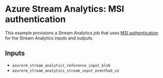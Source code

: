 # Azure Stream Analytics: MSI authentication

This example provisions a Stream Analytics job that uses [MSI authentication](https://learn.microsoft.com/en-us/azure/active-directory/managed-identities-azure-resources/overview) for the Stream Analytics inputs and outputs.

## Inputs

- `azurerm_stream_analytics_reference_input_blob`
- `azurerm_stream_analytics_stream_input_eventhub_v2`
